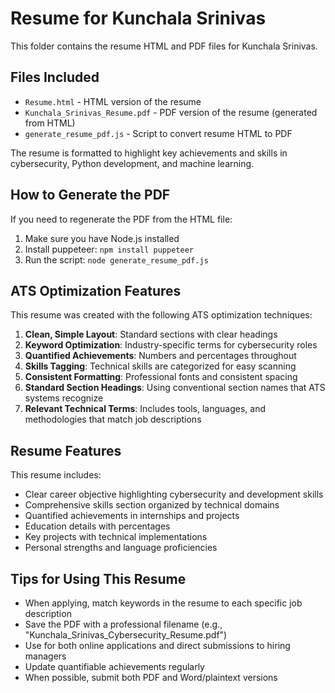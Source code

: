 # Resume for Kunchala Srinivas

This folder contains the resume HTML and PDF files for Kunchala Srinivas.

## Files Included

- `Resume.html` - HTML version of the resume
- `Kunchala_Srinivas_Resume.pdf` - PDF version of the resume (generated from HTML)
- `generate_resume_pdf.js` - Script to convert resume HTML to PDF

The resume is formatted to highlight key achievements and skills in cybersecurity, Python development, and machine learning.

## How to Generate the PDF

If you need to regenerate the PDF from the HTML file:

1. Make sure you have Node.js installed
2. Install puppeteer: `npm install puppeteer`
3. Run the script: `node generate_resume_pdf.js`

## ATS Optimization Features

This resume was created with the following ATS optimization techniques:

1. **Clean, Simple Layout**: Standard sections with clear headings
2. **Keyword Optimization**: Industry-specific terms for cybersecurity roles
3. **Quantified Achievements**: Numbers and percentages throughout
4. **Skills Tagging**: Technical skills are categorized for easy scanning
5. **Consistent Formatting**: Professional fonts and consistent spacing
6. **Standard Section Headings**: Using conventional section names that ATS systems recognize
7. **Relevant Technical Terms**: Includes tools, languages, and methodologies that match job descriptions

## Resume Features

This resume includes:

- Clear career objective highlighting cybersecurity and development skills
- Comprehensive skills section organized by technical domains
- Quantified achievements in internships and projects
- Education details with percentages
- Key projects with technical implementations
- Personal strengths and language proficiencies

## Tips for Using This Resume

- When applying, match keywords in the resume to each specific job description
- Save the PDF with a professional filename (e.g., "Kunchala_Srinivas_Cybersecurity_Resume.pdf")
- Use for both online applications and direct submissions to hiring managers
- Update quantifiable achievements regularly
- When possible, submit both PDF and Word/plaintext versions
